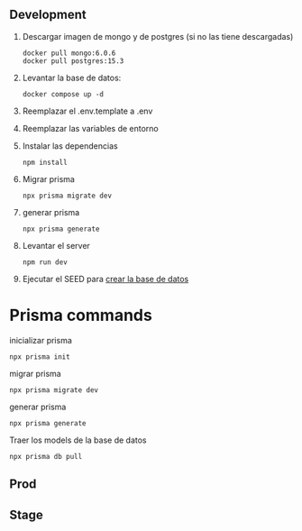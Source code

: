 ## Development

1. Descargar imagen de mongo y de postgres (si no las tiene descargadas)

   ```
   docker pull mongo:6.0.6
   docker pull postgres:15.3
   ```

2. Levantar la base de datos:

   ```
   docker compose up -d
   ```

3. Reemplazar el .env.template a .env

4. Reemplazar las variables de entorno

5. Instalar las dependencias

   ```
   npm install
   ```

6. Migrar prisma

   ```
   npx prisma migrate dev
   ```

7. generar prisma

   ```
   npx prisma generate
   ```

8. Levantar el server

   ```
   npm run dev
   ```

9. Ejecutar el SEED para [crear la base de datos](localhost:3000/api/seed)

# Prisma commands

inicializar prisma

```
npx prisma init
```

migrar prisma

```
npx prisma migrate dev
```

generar prisma

```
npx prisma generate
```

Traer los models de la base de datos

```
npx prisma db pull
```

## Prod

## Stage
